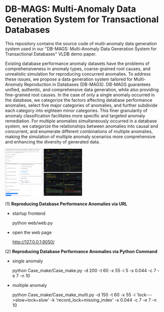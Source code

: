 # **DB-MAGS: Multi-Anomaly Data Generation System for Transactional Databases**

This repository contains the source code of multi-anomaly data generation system used in our "DB-MAGS: Multi-Anomaly Data Generation System for Transactional Databases" VLDB demo paper. 

Existing database performance anomaly datasets have the problems of comprehensiveness in anomaly types, coarse-grained root causes, and unrealistic simulation for reproducing concurrent anomalies. To address these issues, we propose a data generation system tailored for Multi-Anomaly Reproduction in Databases (DB-MAGS). DB-MAGS guarantees unified, authentic, and comprehensive data generation, while also providing fine-grained root causes. In the case of only a single anomaly occurred in the database, we categorize the factors affecting database performance anomalies, select five major categories of anomalies, and further subdivide each category into eighteen minor categories. This finer granularity of anomaly classification facilitates more specific and targeted anomaly remediation. For multiple anomalies simultaneously occurred in a database system, we categorize the relationships between anomalies into causal and concurrent, and enumerate different combinations of multiple anomalies, making the simulation of multiple anomaly scenarios more comprehensive and enhancing the diversity of generated data.

<img src="fig10-1.jpg" alt="fig10-1" style="zoom: 15%;" />

<img src="fig4-1.jpg" alt="12" style="zoom: 15%;" />

(1) **Reproducing Database Performance Anomalies via URL**

- startup frontend

  python web/web.py

- open the web page

  http://127.0.0.1:8050/

(2) **Reproducing Database Performance Anomalies via Python Command**

- single anomaly

  python Case_make/Case_make.py -d 200 -t 60 -x 55 -i 5 -s 0.044 -c 7 -e 7 -n 10

- multiple anomaly

  python Case_make/Case_make_multi.py -d 150 -t 60 -x 55 -i 'lock--->slow+lock+slow' -k 'record_lock+missing_index' -s 0.044 -c 7 -e 7 -n 10

